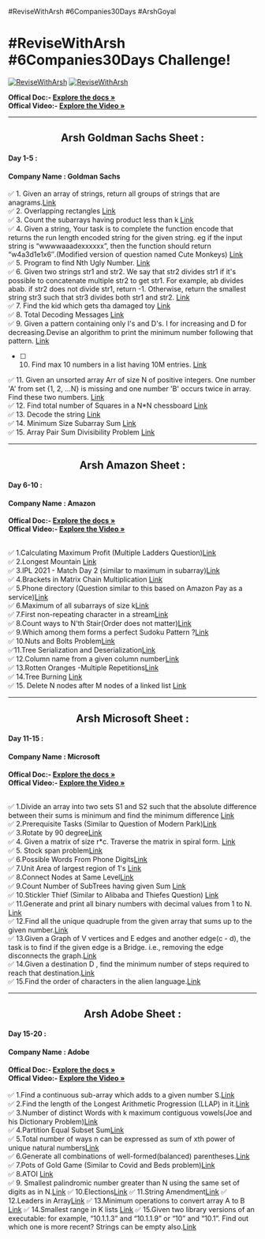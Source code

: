 #ReviseWithArsh #6Companies30Days #ArshGoyal

# #ReviseWithArsh #6Companies30Days Challenge!

[![ReviseWithArsh](https://img.shields.io/badge/Language-JAVA-934fb5?style=for-the-badge&logo=java&logoColor=white)](https://github.com/ankitkumar734ac/6Companies30days)
[![ReviseWithArsh](https://img.shields.io/badge/ReviseWithArsh-6Companies30Days-green?style=for-the-badge&logo=github)](https://github.com/ankitkumar734ac/6Companies30days)

<b>Offical Doc:- </b><a href="https://docs.google.com/document/d/e/2PACX-1vRgrSl5zCl8P92F0qNuJyDF9v8aqfNd1UB9fQWTb-_aohzhPbZ0GOVbXvfnGHgzbWWdkf9gr7ZgM0lj/pub"><strong>Explore the docs »</strong></a><br/>
<b>Offical Video:- </b> <a href="https://www.youtube.com/watch?v=8ESo_bXhRC4&ab_channel=ArshGoyal"><strong>Explore the Video »</strong></a><br/>
<hr/>
<b><h2 align="center">Arsh Goldman Sachs Sheet :</h2></b>

#### Day 1-5 :
#### Company Name : Goldman Sachs

:white_check_mark: 1. Given an array of strings, return all groups of strings that are anagrams.<a href="https://practice.geeksforgeeks.org/problems/print-anagrams-together/1/">Link</a><br>
:white_check_mark: 2. Overlapping rectangles <a href="https://practice.geeksforgeeks.org/problems/overlapping-rectangles1924/1/">Link</a><br>
:white_check_mark: 3. Count the subarrays having product less than k <a href="https://practice.geeksforgeeks.org/problems/count-the-subarrays-having-product-less-than-k1708/1/">Link</a><br>
:white_check_mark: 4. Given a string, Your task is to  complete the function encode that returns the run length encoded string for the given string. eg if the input string is “wwwwaaadexxxxxx”, then the function should return “w4a3d1e1x6″.(Modified version of question named Cute Monkeys) <a href="https://practice.geeksforgeeks.org/problems/run-length-encoding/1/">Link</a><br>
:white_check_mark: 5. Program to find Nth Ugly Number. <a href="https://practice.geeksforgeeks.org/problems/ugly-numbers2254/1/">Link</a><br>
:white_check_mark: 6. Given two strings str1 and str2. We say that str2 divides str1 if it's possible to concatenate multiple str2 to get str1. For example, ab divides abab. if str2 does not divide str1, return -1. Otherwise, return the smallest string str3 such that str3 divides both str1 and str2. <a href="https://leetcode.com/problems/greatest-common-divisor-of-strings/">Link</a><br>
:white_check_mark: 7. Find the kid which gets tha damaged toy <a href="https://www.geeksforgeeks.org/distributing-m-items-circle-size-n-starting-k-th-position/">Link</a><br>
:white_check_mark: 8. Total Decoding Messages <a href="https://practice.geeksforgeeks.org/problems/total-decoding-messages1235/1/">Link</a><br>
:white_check_mark: 9. Given a pattern containing only I's and D's. I for increasing and D for decreasing.Devise an algorithm to print the minimum number following that pattern. <a href="https://practice.geeksforgeeks.org/problems/number-following-a-pattern3126/1">Link</a><br>
- [ ] 10. Find max 10 numbers in a list having 10M entries. <a href="https://leetcode.com/discuss/interview-experience/514986/Goldman-Sachs-Interview-Process-and-Questions">Link</a><br>

:white_check_mark: 11. Given an unsorted array Arr of size N of positive integers. One number 'A' from     set {1, 2, …N} is missing and one number 'B' occurs twice in array. Find these two numbers. <a href="https://practice.geeksforgeeks.org/problems/find-missing-and-repeating2512/1/">Link</a><br>
:white_check_mark: 12. Find total number of Squares in a N*N chessboard <a href="https://practice.geeksforgeeks.org/problems/squares-in-nn-chessboard/0">Link</a><br>
:white_check_mark: 13. Decode the string <a href="https://practice.geeksforgeeks.org/problems/decode-the-string2444/1">Link</a><br>
:white_check_mark: 14. Minimum Size Subarray Sum <a href="https://leetcode.com/problems/minimum-size-subarray-sum/">Link</a><br>
:white_check_mark: 15. Array Pair Sum Divisibility Problem <a href="https://practice.geeksforgeeks.org/problems/array-pair-sum-divisibility-problem3257/1">Link</a><br>
<hr/>
<b><h2 align="center">Arsh Amazon Sheet :</h2></b>

#### Day 6-10 :
#### Company Name : Amazon

<b>Offical Doc:- </b><a href="https://docs.google.com/document/d/1KH9GVaUCET-y5SL5sg6DAnon9XwRRW-sPiyJ2p7FRLs/edit"><strong>Explore the docs »</strong></a><br/>
<b>Offical Video:- </b> <a href="https://www.youtube.com/watch?v=4ZBKj3ioGjY"><strong>Explore the Video »</strong></a><br/>
<br/>

:white_check_mark: 1.Calculating Maximum Profit (Multiple Ladders Question)<a href="https://practice.geeksforgeeks.org/problems/maximum-profit4657/1">Link</a><br>
:white_check_mark: 2.Longest Mountain <a href="https://leetcode.com/problems/longest-mountain-in-array/">Link</a><br>
:white_check_mark: 3.IPL 2021 - Match Day 2 (similar to maximum in subarray)<a href="https://practice.geeksforgeeks.org/problems/deee0e8cf9910e7219f663c18d6d640ea0b87f87/1/">Link</a><br>
:white_check_mark: 4.Brackets in Matrix Chain Multiplication <a href="https://practice.geeksforgeeks.org/problems/brackets-in-matrix-chain-multiplication1024/1/">Link</a><br>
:white_check_mark: 5.Phone directory (Question similar to this based on Amazon Pay as a service)<a href="https://practice.geeksforgeeks.org/problems/phone-directory4628/1/">Link</a><br>
:white_check_mark: 6.Maximum of all subarrays of size k<a href="https://practice.geeksforgeeks.org/problems/maximum-of-all-subarrays-of-size-k3101/1">Link</a><br>
:white_check_mark: 7.First non-repeating character in a stream<a href="https://practice.geeksforgeeks.org/problems/first-non-repeating-character-in-a-stream1216/1">Link</a><br>
:white_check_mark: 8.Count ways to N'th Stair(Order does not matter)<a href="https://practice.geeksforgeeks.org/problems/count-ways-to-nth-stairorder-does-not-matter1322/1/">Link</a><br>
:white_check_mark: 9.Which among them forms a perfect Sudoku Pattern ?<a href="https://practice.geeksforgeeks.org/problems/is-sudoku-valid4820/1/">Link</a><br>
:white_check_mark: 10.Nuts and Bolts Problem<a href="https://practice.geeksforgeeks.org/problems/nuts-and-bolts-problem0431/1">Link</a><br>
:white_check_mark:11.Tree Serialization and Deserialization<a href="https://practice.geeksforgeeks.org/problems/serialize-and-deserialize-a-binary-tree/1">Link</a><br>
:white_check_mark: 12.Column name from a given column number<a href="https://practice.geeksforgeeks.org/problems/column-name-from-a-given-column-number4244/1/">Link</a><br>
:white_check_mark: 13.Rotten Oranges -Multiple Repetitions<a href="https://leetcode.com/problems/rotting-oranges/">Link</a><br>
:white_check_mark: 14.Tree Burning <a href="https://practice.geeksforgeeks.org/problems/burning-tree/1/">Link</a><br>
:white_check_mark: 15. Delete N nodes after M nodes of a linked list <a href="https://practice.geeksforgeeks.org/problems/delete-n-nodes-after-m-nodes-of-a-linked-list/1/">Link</a><br>
<hr/>
<b><h2 align="center">Arsh Microsoft Sheet :</h2></b>

#### Day 11-15 :
#### Company Name : Microsoft

<b>Offical Doc:- </b><a href="https://docs.google.com/document/d/1sSyOTeZBVJExf0oytLVGk6Z34h1usFm4QRkr1Wb5ouk/edit"><strong>Explore the docs »</strong></a><br/>
<b>Offical Video:- </b> <a href="https://www.youtube.com/watch?v=t8FeH5jNA-E&t=105s&ab_channel=ArshGoyal"><strong>Explore the Video »</strong></a><br/>
<br/>

:white_check_mark:  1.Divide an array into two sets S1 and S2 such that the absolute difference between their sums is minimum and find the minimum difference <a href="https://practice.geeksforgeeks.org/problems/minimum-sum-partition3317/1/">Link</a><br>
:white_check_mark:  2.Prerequisite Tasks (Similar to Question of Modern Park)<a href="https://practice.geeksforgeeks.org/problems/prerequisite-tasks/1/">Link</a><br>
:white_check_mark:  3.Rotate by 90 degree<a href="https://practice.geeksforgeeks.org/problems/rotate-by-90-degree0356/1/">Link</a><br>
:white_check_mark:  4. Given a matrix of size r*c. Traverse the matrix in spiral form. <a href="https://practice.geeksforgeeks.org/problems/spirally-traversing-a-matrix-1587115621/1/">Link</a><br>
:white_check_mark: 5. Stock span problem<a href="https://practice.geeksforgeeks.org/problems/stock-span-problem-1587115621/1">Link</a><br>
:white_check_mark:  6.Possible Words From Phone Digits<a href="https://practice.geeksforgeeks.org/problems/possible-words-from-phone-digits-1587115620/1/">Link</a><br>
:white_check_mark:  7.Unit Area of largest region of 1's <a href="https://practice.geeksforgeeks.org/problems/length-of-largest-region-of-1s-1587115620/1/">Link</a><br>
:white_check_mark: 8.Connect Nodes at Same Level<a href="https://practice.geeksforgeeks.org/problems/connect-nodes-at-same-level/1/">Link</a><br>
:white_check_mark:  9.Count Number of SubTrees having given Sum <a href="https://practice.geeksforgeeks.org/problems/count-number-of-subtrees-having-given-sum/1/">Link</a><br>
:white_check_mark:  10.Stickler Thief (Similar to Alibaba and Thiefes Question) <a href="https://practice.geeksforgeeks.org/problems/stickler-theif-1587115621/1/">Link</a><br>
:white_check_mark:  11.Generate and print all binary numbers with decimal values from 1 to N.  <a href="https://practice.geeksforgeeks.org/problems/generate-binary-numbers-1587115620/1/">Link</a><br>
:white_check_mark: 12.Find all the unique quadruple from the given array that sums up to the given number.<a href="https://practice.geeksforgeeks.org/problems/find-all-four-sum-numbers1732/1">Link</a><br>
:white_check_mark:  13.Given a Graph of V vertices and E edges and another edge(c - d), the task is to find if the given edge is a Bridge. i.e., removing the edge disconnects the graph.<a href="https://practice.geeksforgeeks.org/problems/bridge-edge-in-graph/1">Link</a><br>
:white_check_mark:  14.Given a destination D , find the minimum number of steps required to reach that destination.<a href="https://practice.geeksforgeeks.org/problems/minimum-number-of-steps-to-reach-a-given-number5234/1/">Link</a><br>
:white_check_mark:  15.Find the order of characters in the alien language.<a href="https://practice.geeksforgeeks.org/problems/alien-dictionary/1/">Link</a><br>
<hr/>
<b><h2 align="center">Arsh Adobe Sheet :</h2></b>

#### Day 15-20 :
#### Company Name : Adobe

<b>Offical Doc:- </b><a href="https://docs.google.com/document/d/1cEAe63fC3YMJRwKmCoVOIXFUaFv5LqNXedxaGpaqd6U/edit"><strong>Explore the docs »</strong></a><br/>
<b>Offical Video:- </b> <a href="https://www.youtube.com/watch?v=IZx5M9AnWWQ&ab_channel=ArshGoyal"><strong>Explore the Video »</strong></a><br/>
<br/>
:white_check_mark: 1.Find a continuous sub-array which adds to a given number S.<a href="https://practice.geeksforgeeks.org/problems/subarray-with-given-sum-1587115621/1">Link</a><br/>
:white_check_mark: 2.Find the length of the Longest Arithmetic Progression (LLAP) in it.<a href="https://practice.geeksforgeeks.org/problems/longest-arithmetic-progression1019/1/">Link</a></br>
:white_check_mark: 3.Number of distinct Words with k maximum contiguous vowels(Joe and his Dictionary Problem)<a href="https://practice.geeksforgeeks.org/problems/7b9d245852bd8caf8a27d6d3961429f0a2b245f1/1/">Link</a></br>
:white_check_mark: 4.Partition Equal Subset Sum<a href="https://practice.geeksforgeeks.org/problems/subset-sum-problem2014/1">Link</a></br>
:white_check_mark: 5.Total number of ways n can be expressed as sum of xth power of unique natural numbers<a href="https://practice.geeksforgeeks.org/problems/express-as-sum-of-power-of-natural-numbers5647/1">Link</a></br>
:white_check_mark: 6.Generate all combinations of well-formed(balanced) parentheses.<a href="https://practice.geeksforgeeks.org/problems/generate-all-possible-parentheses/1/">Link</a></br>
:white_check_mark: 7.Pots of Gold Game (Similar to Covid and Beds problem)<a href="https://practice.geeksforgeeks.org/problems/pots-of-gold-game/1/">Link</a></br>
:white_check_mark: 8.ATOI <a href="https://practice.geeksforgeeks.org/problems/implement-atoi/1/">Link</a></br>
:white_check_mark: 9. Smallest palindromic number greater than N using the same set of digits as in N.<a href="https://practice.geeksforgeeks.org/problems/next-higher-palindromic-number-using-the-same-set-of-digits5859/1/">Link</a>
:white_check_mark: 10.Elections<a href="https://practice.geeksforgeeks.org/problems/winner-of-an-election-where-votes-are-represented-as-candidate-names-1587115621/1/">Link</a>
:white_check_mark: 11.String Amendment<a href="https://practice.geeksforgeeks.org/problems/amend-the-sentence3235/1">Link</a>
:white_check_mark: 12.Leaders in Array<a href="https://practice.geeksforgeeks.org/problems/leaders-in-an-array-1587115620/1/">Link</a>
:white_check_mark: 13.Minimum operations to convert array A to B <a href="https://practice.geeksforgeeks.org/problems/minimum-insertions-to-make-two-arrays-equal/1/">Link</a>
:white_check_mark: 14.Smallest range in K lists <a href="https://practice.geeksforgeeks.org/problems/find-smallest-range-containing-elements-from-k-lists/1/">Link</a>
:white_check_mark: 15.Given two library versions of an executable: for example, “10.1.1.3” and “10.1.1.9” or “10” and “10.1”. Find out which one is more recent? Strings can be empty also.<a href="https://www.geeksforgeeks.org/adobe-interview-experience-for-mts-1-1-5-years-experienced/">Link</a>
